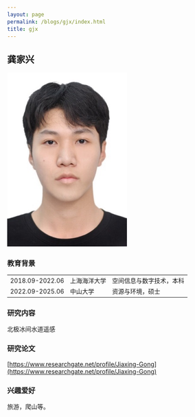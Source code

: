 ```yaml
---
layout: page
permalink: /blogs/gjx/index.html
title: gjx
---
```


## 龚家兴

<img src="/blogs/team_members.assets/gongjiaxing.png">

### 教育背景

<table class="table_md">
  <tr>
    <td>2018.09-2022.06</td>
    <td>上海海洋大学</td>
    <td>空间信息与数字技术，本科</td>
  </tr>
  <tr>
    <td>2022.09-2025.06</td>
    <td>中山大学</td>
    <td>资源与环境，硕士</td>
  </tr>
</table>

### 研究内容
北极冰间水道遥感

### 研究论文
[https://www.researchgate.net/profile/Jiaxing-Gong](https://www.researchgate.net/profile/Jiaxing-Gong)

### 兴趣爱好
旅游，爬山等。